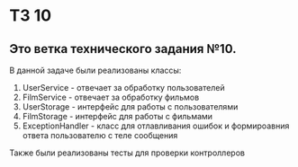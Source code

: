 # ТЗ 10
Это ветка технического задания №10.
-
В данной задаче были реализованы классы:
1) UserService - отвечает за обработку пользователей
2) FilmService - отвечает за обработку фильмов
3) UserStorage - интерфейс для работы с пользователями
4) FilmStorage - интерфейс для работы с фильмами
5) ExceptionHandler - класс для отлавливания ошибок и формироавния ответа пользователю с теле сообщения

Также были реализованы тесты для проверки контроллеров
